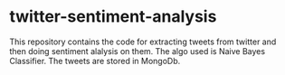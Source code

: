 # twitter-sentiment-analysis
This repository contains the code for extracting tweets from twitter and then doing sentiment alalysis on them.
The algo used is Naive Bayes Classifier.
The tweets are stored in MongoDb.
